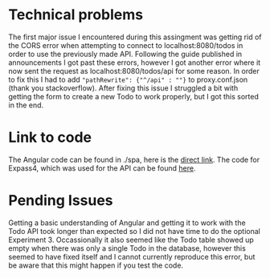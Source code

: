 # Technical problems
The first major issue I encountered during this assingment was getting rid of the CORS error when attempting to connect to localhost:8080/todos in order to use the previously made API. Following the guide published in announcements I got past these errors, however I got another error where it now sent the request as localhost:8080/todos/api for some reason. In order to fix this I had to add `"pathRewrite": {"^/api" : ""}` to proxy.conf.json (thank you stackoverflow).
After fixing this issue I struggled a bit with getting the form to create a new Todo to work properly, but I got this sorted in the end.

# Link to code
The Angular code can be found in ./spa, here is the [direct link](). 
The code for Expass4, which was used for the API can be found [here]().

# Pending Issues
Getting a basic understanding of Angular and getting it to work with the Todo API took longer than expected so I did not have time to do the optional Experiment 3.
Occassionally it also seemed like the Todo table showed up empty when there was only a single Todo in the database, however this seemed to have fixed itself and I cannot currently reproduce this error, but be aware that this might happen if you test the code.